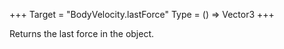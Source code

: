 +++
Target = "BodyVelocity.lastForce"
Type = () => Vector3
+++

Returns the last force in the object.